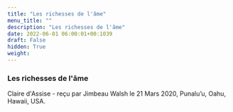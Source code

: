 ```yaml
---
title: "Les richesses de l'âme"
menu_title: ""
description: "Les richesses de l'âme"
date: 2022-06-01 06:00:01+00:1039
draft: False
hidden: True
weight:
---
```

### Les richesses de l'âme

Claire d'Assise - reçu par Jimbeau Walsh le 21 Mars 2020, Punalu’u, Oahu, Hawaii, USA.




